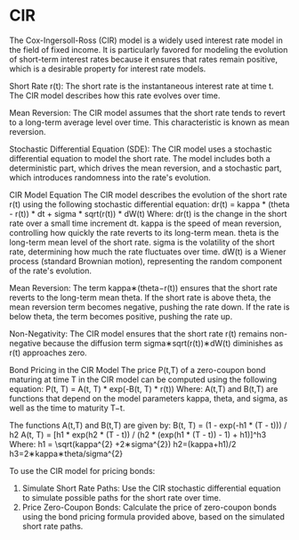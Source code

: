 # CIR

The Cox-Ingersoll-Ross (CIR) model is a widely used interest rate model in the field of fixed income. It is particularly favored for modeling the evolution of short-term interest rates because it ensures that rates remain positive, which is a desirable property for interest rate models.


Short Rate r(t):
The short rate is the instantaneous interest rate at time t. The CIR model describes how this rate evolves over time.

Mean Reversion:
The CIR model assumes that the short rate tends to revert to a long-term average level over time. This characteristic is known as mean reversion.

Stochastic Differential Equation (SDE):
The CIR model uses a stochastic differential equation to model the short rate. The model includes both a deterministic part, which drives the mean reversion, and a stochastic part, which introduces randomness into the rate's evolution.


CIR Model Equation
The CIR model describes the evolution of the short rate r(t) using the following stochastic differential equation:
dr(t) = kappa * (theta - r(t)) * dt + sigma * sqrt(r(t)) * dW(t)
Where:
dr(t) is the change in the short rate over a small time increment dt.
kappa is the speed of mean reversion, controlling how quickly the rate reverts to its long-term mean.
theta is the long-term mean level of the short rate.
sigma is the volatility of the short rate, determining how much the rate fluctuates over time.
dW(t) is a Wiener process (standard Brownian motion), representing the random component of the rate's evolution.



Mean Reversion:
The term kappa∗(theta−r(t)) ensures that the short rate reverts to the long-term mean theta. If the short rate is above theta, the mean reversion term becomes negative, pushing the rate down. If the rate is below theta, the term becomes positive, pushing the rate up.

Non-Negativity:
The CIR model ensures that the short rate r(t) remains non-negative because the diffusion term sigma∗sqrt(r(t))∗dW(t) diminishes as r(t) approaches zero.


Bond Pricing in the CIR Model
The price P(t,T) of a zero-coupon bond maturing at time T in the CIR model can be computed using the following equation:
P(t, T) = A(t, T) * exp(-B(t, T) * r(t))
Where:
A(t,T) and B(t,T) are functions that depend on the model parameters 
kappa, theta, and sigma, as well as the time to maturity T−t.

The functions A(t,T) and B(t,T) are given by:
B(t, T) = (1 - exp(-h1 * (T - t))) / h2
A(t, T) = [h1 * exp(h2 * (T - t)) / (h2 * (exp(h1 * (T - t)) - 1) + h1)]^h3
Where:
h1 = \sqrt(kappa^{2} +2∗sigma^{2})
h2=(kappa+h1)/2
h3=2∗kappa∗theta/sigma^{2}
 

To use the CIR model for pricing bonds:
1) Simulate Short Rate Paths:
Use the CIR stochastic differential equation to simulate possible paths for the short rate over time.
2) Price Zero-Coupon Bonds:
Calculate the price of zero-coupon bonds using the bond pricing formula provided above, based on the simulated short rate paths.
